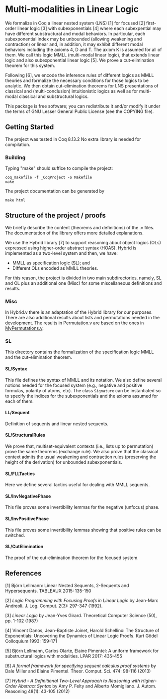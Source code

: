
# Multi-modalities in Linear Logic

We formalize in Coq a linear nested system (LNS) [1] for focused [2]
first-order linear logic [3] with subexponentials [4] where each subexpential
may have different substructural and modal behaviors. In particular, each
subexponential index may be unbounded (allowing weakening and contraction) or
linear and, in addition, it may exhibit different modal behaviors including the
axioms 4, D and T.  The axiom K is assumed for all of them.  We call this logic
MMLL (multi-modal linear logic), that extends linear logic and also
subexponential linear logic [5].  We prove a cut-elimination theorem for this
system.

Following [6], we encode the inference rules of different logics as MMLL
theories and formalize the necessary conditions for those logics to be
analytic.  We then obtain cut-elimination theorems for LNS presentations of
classical and (multi-conclusion) intuitionistic logics as well as for
multi-modal classical and substructural logics. 

This package is free software; you can redistribute it and/or modify it under
the terms of GNU Lesser General Public License (see the COPYING file). 

## Getting Started

The project was tested in Coq 8.13.2 No extra library is needed for compilation. 

### Building 

Typing "make" should suffice to compile the project:

```
coq_makefile -f _CoqProject -o Makefile
make
```

The project documentation can be generated by

```
make html
```


## Structure of the project / proofs

We briefly describe the content (theorems and definitions) of the .v files. The
documentation of the library offers more detailed explanations. 

We use the Hybrid library [7]  to support reasoning about object logics (OLs)
expressed using higher-order abstract syntax (HOAS). Hybrid is implemented as a
two-level system and then, we have:

 - MMLL as specification logic (SL); and
 - Different OLs encoded as MMLL theories. 

For this reason, the project is divided in two main subdirectories, namely,  SL
and OL plus an additional one (Misc) for some miscellaneous definitions and
results. 


### Misc

In Hybrid.v there is an adaptation of the Hybrid library for our purposes.
There are also additional results about lists and permutations needed in the
development. The results in Permutation.v are based on the ones in
[MyPermutations.v](https://github.com/PrincetonUniversity/certicoq/blob/master/libraries/MyPermutations.v). 

### SL

This directory contains the formalization of the specification logic MMLL and
the cut-elimination theorem. 

#### SL/Syntax

This file defines the syntax of MMLL and its notation.  We also define several
notions needed for the focused system (e.g., negative and positive formulas,
polarity of atoms, etc). The class `Signature` can be instantiated so to
specify the indices for the subexponentials and the axioms assumed for each of
them.


#### LL/Sequent

Definition of sequents and linear nested sequents. 

#### SL/StructuralRules

We prove that,  multiset-equivalent contexts (i.e., lists up to permutation)
prove the same theorems (exchange rule). We also prove that the classical
context admits the usual weakening and contraction rules (preserving the height
of the derivation) for unbounded subexponentials. 

#### SL/FLLTactics

Here we define several tactics useful for dealing with MMLL sequents. 

#### SL/InvNegativePhase

This file proves some invertibility lemmas for the negative (unfocus) phase. 

#### SL/InvPositivePhase

This file proves some invertibility lemmas showing that positive rules
can be switched.

#### SL/CutElimination
The proof of the cut-elimination theorem for the focused system.


## References
[1] Björn Lellmann: Linear Nested Sequents, 2-Sequents and Hypersequents. TABLEAUX 2015: 135-150

[2] _Logic Programming with Focusing Proofs in Linear Logic_ by Jean-Marc Andreoli.  J. Log. Comput. 2(3): 297-347 (1992).

[3] _Linear Logic_ by Jean-Yves Girard. Theoretical Computer Science (50), pp. 1-102 (1987)

[4] Vincent Danos, Jean-Baptiste Joinet, Harold Schellinx: The Structure of Exponentials: Uncovering the Dynamics of Linear Logic Proofs. Kurt Gödel Colloquium 1993: 159-171

[5] Björn Lellmann, Carlos Olarte, Elaine Pimentel: A uniform framework for substructural logics with modalities. LPAR 2017: 435-455

[6] _A formal framework for specifying sequent calculus proof systems_ by 	Dale Miller and Elaine Pimentel. Theor. Comput. Sci. 474: 98-116 (2013)

[7] _Hybrid - A Definitional Two-Level Approach to Reasoning with Higher-Order Abstract Syntax_ by Amy P. Felty and Alberto Momigliano. J. Autom. Reasoning 48(1): 43-105 (2012)
